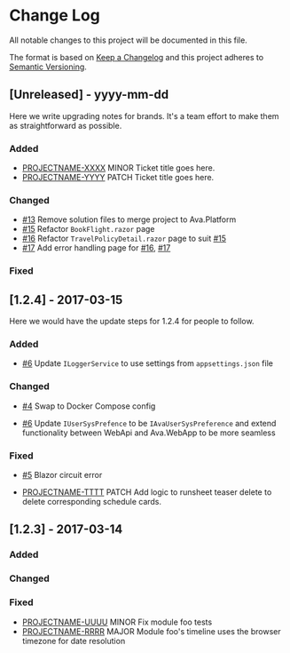 
# Change Log
All notable changes to this project will be documented in this file.

The format is based on [Keep a Changelog](http://keepachangelog.com/)
and this project adheres to [Semantic Versioning](http://semver.org/).

## [Unreleased] - yyyy-mm-dd

Here we write upgrading notes for brands. It's a team effort to make them as
straightforward as possible.

### Added
- [PROJECTNAME-XXXX](http://tickets.projectname.com/browse/PROJECTNAME-XXXX)
  MINOR Ticket title goes here.
- [PROJECTNAME-YYYY](http://tickets.projectname.com/browse/PROJECTNAME-YYYY)
  PATCH Ticket title goes here.

### Changed

- [#13](https://github.com/repasscloud/Ava.WebApp/issues/13)
  Remove solution files to merge project to Ava.Platform
- [#15](https://github.com/repasscloud/Ava.WebApp/issues/15)
  Refactor `BookFlight.razor` page
- [#16](https://github.com/repasscloud/Ava.WebAPp/issues/16)
  Refactor `TravelPolicyDetail.razor` page to suit [#15](https://github.com/repasscloud/Ava.WebApp/issues/15)
- [#17](https://github.com/repasscloud/Ava.WebAPp/issues/17)
  Add error handling page for [#16](https://github.com/repasscloud/Ava.WebAPp/issues/16), [#17](https://github.com/repasscloud/Ava.WebAPp/issues/17)


### Fixed

## [1.2.4] - 2017-03-15

Here we would have the update steps for 1.2.4 for people to follow.

### Added

- [#6](https://github.com/repasscloud/Ava.WebApp/issues/6)
  Update `ILoggerService` to use settings from `appsettings.json` file

### Changed

- [#4](https://github.com/repasscloud/Ava.WebApp/issues/4)
  Swap to Docker Compose config

- [#6](https://github.com/repasscloud/Ava.WebApp/issues/7)
  Update `IUserSysPrefence` to be `IAvaUserSysPreference` and extend functionality between WebApi and Ava.WebApp to be more seamless

### Fixed

- [#5](https://github.com/repasscloud/Ava.WebApp/issues/5)
  Blazor circuit error

- [PROJECTNAME-TTTT](http://tickets.projectname.com/browse/PROJECTNAME-TTTT)
  PATCH Add logic to runsheet teaser delete to delete corresponding
  schedule cards.

## [1.2.3] - 2017-03-14

### Added

### Changed

### Fixed

- [PROJECTNAME-UUUU](http://tickets.projectname.com/browse/PROJECTNAME-UUUU)
  MINOR Fix module foo tests
- [PROJECTNAME-RRRR](http://tickets.projectname.com/browse/PROJECTNAME-RRRR)
  MAJOR Module foo's timeline uses the browser timezone for date resolution 
